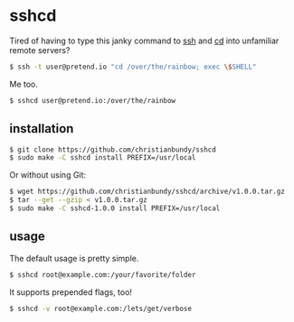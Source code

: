 # sshcd

Tired of having to type this janky command to [ssh](http://manpages.ubuntu.com/manpages/saucy/en/man1/ssh.1.html) and [cd](http://manpages.ubuntu.com/manpages/saucy/en/man1/cd.1posix.html) into unfamiliar remote servers?

```sh
$ ssh -t user@pretend.io "cd /over/the/rainbow; exec \$SHELL"
```

Me too.

```sh
$ sshcd user@pretend.io:/over/the/rainbow
```

## installation

```sh
$ git clone https://github.com/christianbundy/sshcd
$ sudo make -C sshcd install PREFIX=/usr/local
```

Or without using Git:

```sh
$ wget https://github.com/christianbundy/sshcd/archive/v1.0.0.tar.gz
$ tar --get --gzip < v1.0.0.tar.gz
$ sudo make -C sshcd-1.0.0 install PREFIX=/usr/local
```

## usage

The default usage is pretty simple.

```sh
$ sshcd root@example.com:/your/favorite/folder
```

It supports prepended flags, too!

```sh
$ sshcd -v root@example.com:/lets/get/verbose
```
